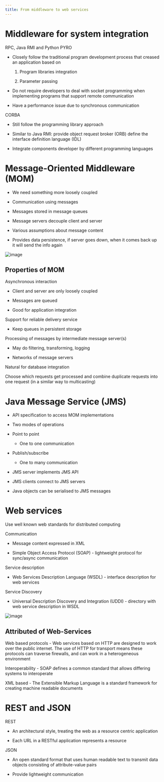 ```yaml
---
title: From middleware to web services
---
```


# Middleware for system integration

RPC, Java RMI and Python PYRO

- Closely follow the traditional program development process that
  creased an application based on

  1.  Program libraries integration

  2.  Parameter passing

- Do not require developers to deal with socket programming when
  implementing programs that support remote communication

- Have a performance issue due to synchronous communication

CORBA

- Still follow the programming library approach

- Similar to Java RMI: provide object request broker (ORB) define the
  interface definition language (IDL)

- Integrate components developer by different programming languages

# Message-Oriented Middleware (MOM)

- We need something more loosely coupled

- Communication using messages

- Messages stored in message queues

- Message servers decouple client and server

- Various assumptions about message content

- Provides data persistence, if server goes down, when it comes back
  up it will send the info again

![image](/img/Year_2/Networks_and_Systems/Distributed_Systems/Web/MOM.png)

## Properties of MOM

Asynchronous interaction

- Client and server are only loosely coupled

- Messages are queued

- Good for application integration

Support for reliable delivery service

- Keep queues in persistent storage

Processing of messages by intermediate message server(s)

- May do filtering, transforming, logging

- Networks of message servers

Natural for database integration

Choose which requests get processed and combine duplicate requests into
one request (in a similar way to multicasting)

# Java Message Service (JMS)

- API specification to access MOM implementations

- Two modes of operations

- Point to point

  - One to one communication

- Publish/subscribe

  - One to many communication

- JMS server implements JMS API

- JMS clients connect to JMS servers

- Java objects can be serialised to JMS messages

# Web services

Use well known web standards for distributed computing

Communication

- Message content expressed in XML

- Simple Object Access Protocol (SOAP) - lightweight protocol for
  sync/async communication

Service description

- Web Services Description Language (WSDL) - interface description for
  web services

Service Discovery

- Universal Description Discovery and Integration (UDDI) - directory
  with web service description in WSDL

![image](/img/Year_2/Networks_and_Systems/Distributed_Systems/Web/Web_Services.png)

## Attributed of Web-Services

Web based protocols - Web services based on HTTP are designed to work
over the public internet. The use of HTTP for transport means these
protocols can traverse firewalls, and can work in a heterogeneous
environment

Interoperability - SOAP defines a common standard that allows differing
systems to interoperate

XML based - The Extensible Markup Language is a standard framework for
creating machine readable documents

# REST and JSON

REST

- An architectural style, treating the web as a resource centric
  application

- Each URL in a RESTful application represents a resource

JSON

- An open standard format that uses human readable text to transmit
  data objects consisting of attribute-value pairs

- Provide lightweight communication
